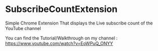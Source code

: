 # SubscribeCountExtension

Simple Chrome Extension That displays the Live subscribe count of the YouTube channel

You can find the Tutorial/Walkthrough on my channel : https://www.youtube.com/watch?v=EoWPuQ_ONYY

